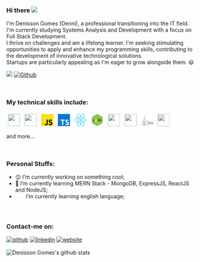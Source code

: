 ### Hi there <img src="https://media.giphy.com/media/hvRJCLFzcasrR4ia7z/giphy.gif" width="25px">

I'm Denisson Gomes (Denni), a professional transitioning into the IT field. I'm currently studying Systems Analysis and Development with a focus on Full Stack Development. <br> 
I thrive on challenges and am a lifelong learner. I'm seeking stimulating opportunities to apply and enhance my programming skills, contributing to the development of innovative technological solutions.
<br> Startups are particularly appealing as I'm eager to grow alongside them. :smiley:

![](https://komarev.com/ghpvc/?username=denissongomes&color=brightgreen)
[![Github](https://img.shields.io/github/followers/denissongomes?label=Follow&style=social)](https://github.com/denissongomes)

<br />

### My technical skills include:
<p>
   
  <img height="32" width="32" style="vertical-align:top; margin:4px" src="https://www.w3.org/html/logo/badge/html5-badge-h-solo.png" style="vertical-align:top; margin:4px"/>
   <img height="32" width="32" style="vertical-align:top; margin:4px" src="https://upload.wikimedia.org/wikipedia/commons/6/62/CSS3_logo.svg" style="vertical-align:top; margin:4px"/>
<img height="32" width="32" style="vertical-align:top; margin:4px" src="https://raw.githubusercontent.com/denissongomes/denissongomes/main/images/js.png" style="vertical-align:top; margin:4px"/>
<img height="32" width="32" style="vertical-align:top; margin:4px" src="https://raw.githubusercontent.com/denissongomes/denissongomes/main/images/ts.png" style="vertical-align:top; margin:4px"/>
  <img height="32" width="32" style="vertical-align:top; margin:4px" src="https://raw.githubusercontent.com/denissongomes/denissongomes/main/images/react.png" style="vertical-align:top; margin:4px"/>
<img height="32" width="32" style="vertical-align:top; margin:4px" src="https://raw.githubusercontent.com/denissongomes/denissongomes/main/images/node.jpg" style="vertical-align:top; margin:4px"/>
<img height="32" width="32" style="vertical-align:top; margin:4px" src="https://www.php.net/images/logos/php-icon.png" style="vertical-align:top; margin:4px"/>

  <img height="32" width="32" style="vertical-align:top; margin:4px" src="https://s3.dualstack.us-east-2.amazonaws.com/pythondotorg-assets/media/community/logos/python-logo-only.png" style="vertical-align:top; margin:4px"/>
    <img height="32" width="32" style="vertical-align:top; margin:4px" src="https://raw.githubusercontent.com/denissongomes/denissongomes/main/images/java.png" style="vertical-align:top; margin:4px"/>
     <img height="32" width="32" style="vertical-align:top; margin:4px" src="https://upload.wikimedia.org/wikipedia/commons/0/06/Kotlin_Icon.svg" style="vertical-align:top; margin:4px"/>

  and more...
</p>

<br />

### Personal Stuffs:
 
- :wink: I’m currently working on something cool;
- 🌱 I’m currently learning MERN Stack - MongoDB, ExpressJS,  ReactJS and NodeJS; 
- <img height="16" width="16" style="vertical-align:top; margin:4px" src="https://s3.amazonaws.com/pix.iemoji.com/twit33/0194.png" style="vertical-align:top; margin:4px"/> I’m currently learning english language;

<br />
 

### Contact-me on:

[<img src='https://cdn.jsdelivr.net/npm/simple-icons@3.0.1/icons/github.svg' alt='github' height='40'>](https://github.com/denissongomes)  [<img src='https://cdn.jsdelivr.net/npm/simple-icons@3.0.1/icons/linkedin.svg' alt='linkedin' height='40'>](https://www.linkedin.com/in/denissongomes/)  [<img src='https://cdn.jsdelivr.net/npm/simple-icons@3.0.1/icons/icloud.svg' alt='website' height='40'>](http://denissongomes.dev/)  
<br />
![Denisson Gomes's github stats](https://github-readme-stats.vercel.app/api?username=denissongomes&show_icons=true&theme=radical)



